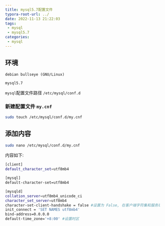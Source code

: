 ```yaml
---
title: mysql5.7配置文件
typora-root-url: ../
date: 2022-11-13 21:22:03
tags: 
 - mysql
 - mysql5.7
categories: 
 - mysql
---
```










## 环境

`debian bullseye (GNU/Linux)`

`mysql5.7`



`mysql`配置文件路径 `/etc/mysql/conf.d`



### 新建配置文件 `my.cnf`

```bash
sudo touch /etc/mysql/conf.d/my.cnf
```



## 添加内容

```bash
sudo nano /etc/mysql/conf.d/my.cnf
```

内容如下:

```bash
[client]
default_character_set=utf8mb4

[mysql]
default-character-set=utf8mb4

[mysqld]
collation_server=utf8mb4_unicode_ci
character_set_server=utf8mb4 
character-set-client-handshake = false #设置为 False, 在客户端字符集和服务端字符集不同的时候将拒绝连接到服务端执行任何操作
init_connect = 'SET NAMES utf8mb4'
bind-address=0.0.0.0
default-time_zone='+8:00' #设置时区
```









